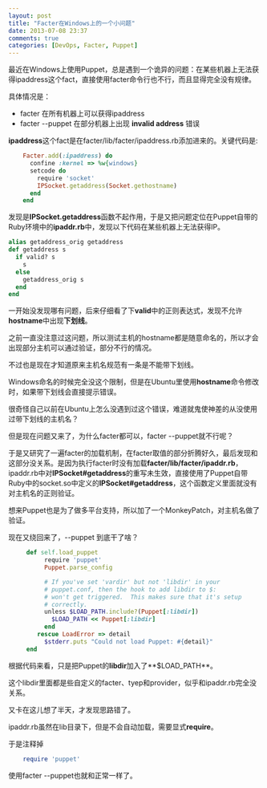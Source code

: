 ```yaml
---
layout: post
title: "Facter在Windows上的一个小问题"
date: 2013-07-08 23:37
comments: true
categories: [DevOps, Facter, Puppet]
---
```


最近在Windows上使用Puppet，总是遇到一个诡异的问题：在某些机器上无法获得ipaddress这个fact，直接使用facter命令行也不行，而且显得完全没有规律。

具体情况是：

-   facter 在所有机器上可以获得ipaddress
-   facter --puppet 在部分机器上出现 **invalid address** 错误

**ipaddress**这个fact是在facter/lib/facter/ipaddress.rb添加进来的。关键代码是:
```ruby
    Facter.add(:ipaddress) do
      confine :kernel => %w{windows}
      setcode do
        require 'socket'
        IPSocket.getaddress(Socket.gethostname)
      end
    end
```
发现是**IPSocket.getaddress**函数不起作用，于是又把问题定位在Puppet自带的Ruby环境中的**ipaddr.rb**中，发现以下代码在某些机器上无法获得IP。
```ruby
alias getaddress_orig getaddress
def getaddress s    
  if valid? s
    s    
  else
    getaddress_orig s    
  end 
end
```

一开始没发现哪有问题，后来仔细看了下**valid**中的正则表达式，发现不允许**hostname**中出现**下划线**。

之前一直没注意过这问题，所以测试主机的hostname都是随意命名的，所以才会出现部分主机可以通过验证，部分不行的情况。

不过也是现在才知道原来主机名规范有一条是不能带下划线。

Windows命名的时候完全没这个限制，但是在Ubuntu里使用**hostname**命令修改时，如果带下划线会直接提示错误。

很奇怪自己以前在Ubuntu上怎么没遇到过这个错误，难道就鬼使神差的从没使用过带下划线的主机名？

但是现在问题又来了，为什么facter都可以，facter --puppet就不行呢？

于是又研究了一遍facter的加载机制，在facter取值的部分折腾好久，最后发现和这部分没关系。是因为执行facter时没有加载**facter/lib/facter/ipaddr.rb**，ipaddr.rb中对**IPSocket\#getaddress**的重写未生效，直接使用了Puppet自带Ruby中的socket.so中定义的**IPSocket\#getaddress**，这个函数定义里面就没有对主机名的正则验证。

想来Puppet也是为了做多平台支持，所以加了一个MonkeyPatch，对主机名做了验证。

现在又绕回来了，--puppet 到底干了啥？
```ruby
     def self.load_puppet
          require 'puppet'
          Puppet.parse_config

          # If you've set 'vardir' but not 'libdir' in your
          # puppet.conf, then the hook to add libdir to $:
          # won't get triggered.  This makes sure that it's setup
          # correctly.
          unless $LOAD_PATH.include?(Puppet[:libdir])
            $LOAD_PATH << Puppet[:libdir]
          end
        rescue LoadError => detail
          $stderr.puts "Could not load Puppet: #{detail}"
     end
```
根据代码来看，只是把Puppet的**libdir**加入了**\$LOAD\_PATH**。

这个libdir里面都是些自定义的facter、tyep和provider，似乎和ipaddr.rb完全没关系。

又卡在这儿想了半天，才发现思路错了。

ipaddr.rb虽然在lib目录下，但是不会自动加载，需要显式**require**。

于是注释掉
```ruby
    require 'puppet'
```
使用facter --puppet也就和正常一样了。


